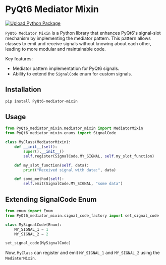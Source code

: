 # PyQt6 Mediator Mixin

[![Upload Python Package](https://github.com/Capsize-Games/PyQt6-mediator-mixin/actions/workflows/python-publish.yml/badge.svg)](https://github.com/Capsize-Games/PyQt6-mediator-mixin/actions/workflows/python-publish.yml)

`PyQt6 Mediator Mixin` is a Python library that enhances PyQt6's signal-slot mechanism by implementing the mediator pattern. This pattern allows classes to emit and receive signals without knowing about each other, leading to more modular and maintainable code.

Key features:

- Mediator pattern implementation for PyQt6 signals.
- Ability to extend the `SignalCode` enum for custom signals.

## Installation

```bash
pip install PyQt6-mediator-mixin
```

## Usage

```python
from PyQt6_mediator_mixin.mediator_mixin import MediatorMixin
from PyQt6_mediator_mixin.enums import SignalCode

class MyClass(MediatorMixin):
    def __init__(self):
        super().__init__()
        self.register(SignalCode.MY_SIGNAL, self.my_slot_function)

    def my_slot_function(self, data):
        print("Received signal with data:", data)

    def some_method(self):
        self.emit(SignalCode.MY_SIGNAL, "some data")
```

## Extending SignalCode Enum

```python
from enum import Enum
from PyQt6_mediator_mixin.signal_code_factory import set_signal_code

class MySignalCode(Enum):
    MY_SIGNAL_1 = 1
    MY_SIGNAL_2 = 2

set_signal_code(MySignalCode)
```

Now, `MyClass` can register and emit `MY_SIGNAL_1` and `MY_SIGNAL_2` using the `MediatorMixin`.
